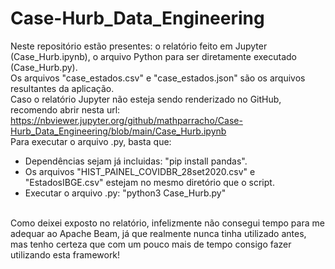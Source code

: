 # Case-Hurb_Data_Engineering

Neste repositório estão presentes: o relatório feito em Jupyter (Case_Hurb.ipynb), o arquivo Python para ser diretamente executado (Case_Hurb.py).
<br>
Os arquivos "case_estados.csv" e "case_estados.json" são os arquivos resultantes da aplicação.
<br>
Caso o relatório Jupyter não esteja sendo renderizado no GitHub, recomendo abrir nesta url:
https://nbviewer.jupyter.org/github/mathparracho/Case-Hurb_Data_Engineering/blob/main/Case_Hurb.ipynb
<br>
Para executar o arquivo .py, basta que:
- Dependências sejam já incluidas: "pip install pandas".
- Os arquivos "HIST_PAINEL_COVIDBR_28set2020.csv" e "EstadosIBGE.csv" estejam no mesmo diretório que o script.
- Executar o arquivo .py: "python3 Case_Hurb.py"
<br>
Como deixei exposto no relatório, infelizmente não consegui tempo para me adequar ao Apache Beam, já que realmente nunca tinha utilizado antes, mas tenho certeza que com um pouco mais de tempo 
consigo fazer utilizando esta framework!
